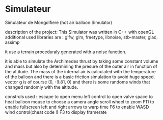 # Simulateur
Simulateur de Mongolfiere (hot air balloon Simulator)

description of the project:
This Simulator was written in C++ with openGL
additional used libraries are : glfw, glm, freetype, libnoise, stb-master, glad, assimp

it use a terrain proceduraly generated with a noise function.

it is able to simulate the Archimedes thrust by taking some constant volume and mass but also by determining the presure of the outer air in function of the altitude. The mass of the internal air is calculated with the temperature of the balloon and there is a basic friction simulation to avoid huge speed. vector g is of course (0, -9.81, 0) and there is some randoms winds that changed randomly with the altitude.

constrols used : 
escape to open menu
left control to open valve
space to heat balloon
mouse to choose a camera angle
scroll wheel to zoom 
F11 to enable fullscreen
left and right arrows to warp time
F6 to enable WASD wind control(cheat code !)
F3 to display framerate
